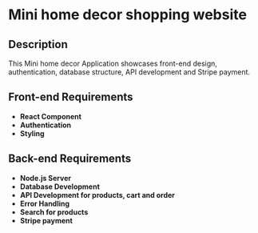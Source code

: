 # Mini home decor shopping website

## Description

This Mini home decor Application showcases front-end design, authentication, database structure, API development and Stripe payment.

## Front-end Requirements

- **React Component**
- **Authentication**
- **Styling**


## Back-end Requirements

- **Node.js Server**
- **Database Development**
- **API Development for products, cart and order**
- **Error Handling**
- **Search for products**
- **Stripe payment**
